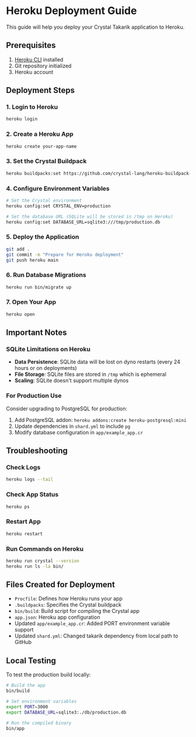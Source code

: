 # Heroku Deployment Guide

This guide will help you deploy your Crystal Takarik application to Heroku.

## Prerequisites

1. [Heroku CLI](https://devcenter.heroku.com/articles/heroku-cli) installed
2. Git repository initialized
3. Heroku account

## Deployment Steps

### 1. Login to Heroku
```bash
heroku login
```

### 2. Create a Heroku App
```bash
heroku create your-app-name
```

### 3. Set the Crystal Buildpack
```bash
heroku buildpacks:set https://github.com/crystal-lang/heroku-buildpack-crystal.git
```

### 4. Configure Environment Variables
```bash
# Set the Crystal environment
heroku config:set CRYSTAL_ENV=production

# Set the database URL (SQLite will be stored in /tmp on Heroku)
heroku config:set DATABASE_URL=sqlite3:///tmp/production.db
```

### 5. Deploy the Application
```bash
git add .
git commit -m "Prepare for Heroku deployment"
git push heroku main
```

### 6. Run Database Migrations
```bash
heroku run bin/migrate up
```

### 7. Open Your App
```bash
heroku open
```

## Important Notes

### SQLite Limitations on Heroku
- **Data Persistence**: SQLite data will be lost on dyno restarts (every 24 hours or on deployments)
- **File Storage**: SQLite files are stored in `/tmp` which is ephemeral
- **Scaling**: SQLite doesn't support multiple dynos

### For Production Use
Consider upgrading to PostgreSQL for production:
1. Add PostgreSQL addon: `heroku addons:create heroku-postgresql:mini`
2. Update dependencies in `shard.yml` to include `pg`
3. Modify database configuration in `app/example_app.cr`

## Troubleshooting

### Check Logs
```bash
heroku logs --tail
```

### Check App Status
```bash
heroku ps
```

### Restart App
```bash
heroku restart
```

### Run Commands on Heroku
```bash
heroku run crystal --version
heroku run ls -la bin/
```

## Files Created for Deployment

- `Procfile`: Defines how Heroku runs your app
- `.buildpacks`: Specifies the Crystal buildpack
- `bin/build`: Build script for compiling the Crystal app
- `app.json`: Heroku app configuration
- Updated `app/example_app.cr`: Added PORT environment variable support
- Updated `shard.yml`: Changed takarik dependency from local path to GitHub

## Local Testing

To test the production build locally:
```bash
# Build the app
bin/build

# Set environment variables
export PORT=3000
export DATABASE_URL=sqlite3:./db/production.db

# Run the compiled binary
bin/app
```